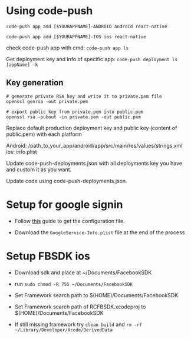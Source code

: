 # Using code-push

`code-push app add [$YOURAPPNAME]-ANDROID android react-native`

`code-push app add [$YOURAPPNAME]-IOS ios react-native`

check code-push app with cmd: `code-push app ls`

Get deployment key and info of specific app: `code-push deployment ls [appName] -k`

## Key generation

```
# generate private RSA key and write it to private.pem file
openssl genrsa -out private.pem

# export public key from private.pem into public.pem
openssl rsa -pubout -in private.pem -out public.pem

```

Replace default production deployment key and public key (content of public.pem) with each platform

Android: /path_to_your_app/android/app/src/main/res/values/strings.xml
ios: info.plist

Update code-push-deployments.json with all deployments key you have and custom it as you want.

Update code using code-push-deployments.json.


# Setup for google signin

- Follow [this](https://github.com/react-native-community/react-native-google-signin/blob/master/docs/get-config-file.md) guide to get the configuration file.

- Download the `GoogleService-Info.plist` file at the end of the process

# Setup FBSDK ios 
- Download sdk and place at ~/Documents/FacebookSDK
  
- run `sudo chmod -R 755 ~/Documents/FacebookSDK`

- Set Framework search path  to $(HOME)/Documents/FacebookSDK 

- Set Framework search path of RCFBSDK.xcodeproj  to $(HOME)/Documents/FacebookSDK 

- If still missing framework try `clean build` and `rm -rf ~/Library/Developer/Xcode/DerivedData`


